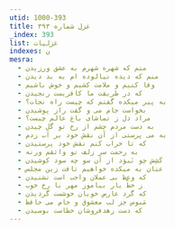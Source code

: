 ```yaml
---
utid: 1000-393
title: غزل شماره ۳۹۳
_index: 393
list: غزلیات
indexes: ن
mesra:
  - منم که شهره شهرم به عشق ورزیدن
  - منم که دیده نیالوده ام به بد دیدن
  - وفا کنیم و ملامت کشیم و خوش باشیم
  - که در طریقت ما کافریست رنجیدن
  - به پیر میکده گفتم که چیست راه نجات؟
  - بخواست جام می و گفت راز پوشیدن
  - مراد دل ز تماشای باغ عالم چیست؟
  - به دست مردم چشم از رخ تو گل چیدن
  - به می پرستی از آن نقش خود بر آب زدم
  - که تا خراب کنم نقش خود پرستیدن
  - به رحمت سر زلف تو واثقم ورنه
  - کَشِش چو نَبوَد از آن سو چه سود کوشیدن
  - عنان به میکده خواهیم تافت زین مجلس
  - که وعظ بی عملان واجب است نشنیدن
  - ز خطّ یار بیاموز مهر با رخ خوب
  - که گرد عارض خوبان خوشست گردیدن
  - مَبوس جز لب معشوق و جام می حافظ
  - که دست زهدفروشان خطاست بوسیدن
---
```

